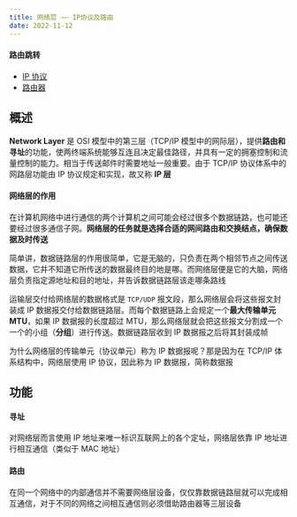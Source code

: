 ```yaml
---
title: 网络层 —— IP协议及路由
date: 2022-11-12
---
```


#### 路由跳转

- [IP 协议](IP.md)
- [路由器](Router.md)

## 概述

**Network Layer** 是 OSI 模型中的第三层（TCP/IP 模型中的网际层），提供**路由和寻址**的功能，使两终端系统能够互连且决定最佳路径，并具有一定的拥塞控制和流量控制的能力。相当于传送邮件时需要地址一般重要。由于 TCP/IP 协议体系中的网路层功能由 IP 协议规定和实现，故又称 **IP 层**

#### 网络层的作用

在计算机网络中进行通信的两个计算机之间可能会经过很多个数据链路，也可能还要经过很多通信子网。**网络层的任务就是选择合适的网间路由和交换结点，确保数据及时传送**

简单讲，数据链路层的作用很简单，它是无脑的，只负责在两个相邻节点之间传送数据，它并不知道它所传送的数据最终目的地是哪。而网络层便是它的大脑，网络层负责指定源地址和目的地址，并告诉数据链路层该走哪条路线

运输层交付给网络层的数据格式是 `TCP/UDP` 报文段，那么网络层会将这些报文封装成 IP 数据报交付给数据链路层。而每个数据链路上会规定一个**最大传输单元 MTU**，如果 IP 数据报的长度超过 MTU，那么网络层就会把这些报文分割成一个一个的小组（**分组**）进行传送。数据链路层收到 IP 数据报之后将其封装成帧

为什么网络层的传输单元（协议单元）称为 IP 数据报呢？那是因为在 TCP/IP 体系结构中，网络层使用 IP 协议，因此称为 IP 数据报，简称数据报

## 功能

#### 寻址

对网络层而言使用 IP 地址来唯一标识互联网上的各个定址，网络层依靠 IP 地址进行相互通信（类似于 MAC 地址）

#### 路由

在同一个网络中的内部通信并不需要网络层设备，仅仅靠数据链路层就可以完成相互通信，对于不同的网络之间相互通信则必须借助路由器等三层设备
